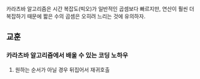 카라츠바 알고리즘은 시간 복잡도(빅오)가 일반적인 곱셈보다 빠르지만,
연산이 훨씬 더 복잡하기 때문에 짧은 수의 곱셈은 오히려 느리는 것에 유의하자.


## 교훈
### 카라츠바 알고리즘에서 배울 수 있는 코딩 노하우
1) 원하는 순서가 아닐 경우 뒤집어서 재귀호출
